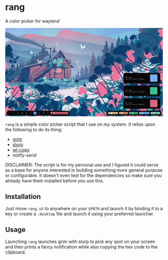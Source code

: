 # rang

A color picker for wayland

<p align="center">
  <img src="screenshot.png">
</p>

`rang` is a simple color picker script that I use on my system. It relies upon the following to do its thing:
- [grim](https://github.com/emersion/grim)
- [slurp](https://github.com/emersion/slurp)
- [wl-copy](https://github.com/bugaevc/wl-clipboard)
- notify-send

DISCLAIMER: The script is for my personal use and I figured it could serve as a base for anyone interested in building something more general purpose or configurable. It doesn't even test for the dependencies so make sure you already have them installed before you use this.

## Installation
Just move `rang.sh` to anywhere on your `$PATH` and launch it by binding it to a key or create a `.desktop` file and launch it using your preferred launcher.

## Usage
Launching `rang` launches grim with slurp to pick any spot on your screen and then prints a fancy notification while also copying the hex code to the clipboard.

